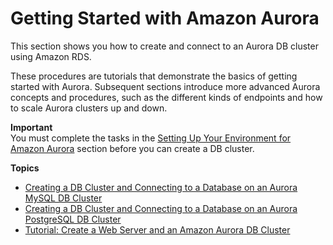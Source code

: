 # Getting Started with Amazon Aurora<a name="CHAP_GettingStartedAurora"></a>

 This section shows you how to create and connect to an Aurora DB cluster using Amazon RDS\. 

 These procedures are tutorials that demonstrate the basics of getting started with Aurora\. Subsequent sections introduce more advanced Aurora concepts and procedures, such as the different kinds of endpoints and how to scale Aurora clusters up and down\. 

**Important**  
You must complete the tasks in the [Setting Up Your Environment for Amazon Aurora](CHAP_SettingUp_Aurora.md) section before you can create a DB cluster\. 

**Topics**
+ [Creating a DB Cluster and Connecting to a Database on an Aurora MySQL DB Cluster](CHAP_GettingStartedAurora.CreatingConnecting.Aurora.md)
+ [Creating a DB Cluster and Connecting to a Database on an Aurora PostgreSQL DB Cluster](CHAP_GettingStartedAurora.CreatingConnecting.AuroraPostgreSQL.md)
+ [Tutorial: Create a Web Server and an Amazon Aurora DB Cluster](TUT_WebAppWithRDS.md)